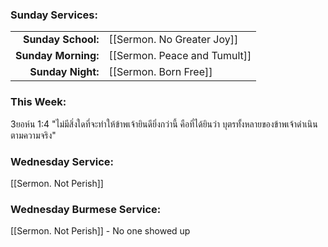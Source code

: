 ### Sunday Services:
| | |
| --:|:-- |
| **Sunday School:**  | [[Sermon. No Greater Joy]] |
| **Sunday Morning:** | [[Sermon. Peace and Tumult]] |
| **Sunday Night:**   | [[Sermon. Born Free]] |
### This Week:
3ยอห์น 1:4 "ไม่มีสิ่งใดที่จะทำให้ข้าพเจ้ายินดียิ่งกว่านี้ คือที่ได้ยินว่า บุตรทั้งหลายของข้าพเจ้าดำเนินตามความจริง"
### Wednesday Service:
[[Sermon. Not Perish]]
### Wednesday Burmese Service:
[[Sermon. Not Perish]] - No one showed up